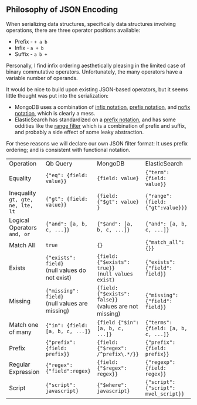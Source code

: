 Philosophy of JSON Encoding
---------------------------

When serializing data structures, specifically data structures involving
operations, there are three operator positions available:

* Prefix - ```+ a b```
* Infix - ```a + b```
* Suffix - ```a b +```

Personally, I find infix ordering aesthetically pleasing in the limited case
of binary commutative operators.  Unfortunately, the many operators have
a variable number of operands.

It would be nice to build upon existing JSON-based operators, but it seems
little thought was put into the serialization:

* MongoDB uses a combination of [infix notation](http://docs.mongodb.org/manual/reference/operator/query/gt/#op._S_gt),
[prefix notation](http://docs.mongodb.org/manual/reference/operator/query/and/#op._S_and),
and [nofix notation](http://caffinc.com/blog/2014/02/mongodb-eq-operator-for-find/),
which is clearly a mess.
* ElasticSearch has standardized on a [prefix notation](http://www.elasticsearch.org/guide/en/elasticsearch/reference/current/query-dsl-term-filter.html),
and has some oddities like the [range filter](http://www.elasticsearch.org/guide/en/elasticsearch/reference/current/query-dsl-range-filter.html)
which is a combination of prefix and suffix, and probably a side effect of some
leaky abstraction.

For these reasons we will declare our own JSON filter format:  It uses prefix
ordering; and is consistent with functional notation.

<table><tr>
<td>Operation</td>
<td>Qb Query</td>
<td>MongoDB</td>
<td>ElasticSearch</td>
</tr><tr>
<td>Equality</td>
<td><code>{"eq": {field: value}}</code></td>
<td><code>{field: value}</code></td>
<td><code>{"term": {field: value}}</code></td>
</tr><tr>
<td>Inequality<br><code>gt, gte, ne, lte, lt</code></td>
<td><code>{"gt": {field: value}}</code></td>
<td><code>{field: {"$gt": value} }</code></td>
<td><code>{"range": {field: {"gt":value}}}</code></td>
</tr><tr>
<td>Logical Operators<br><code>and, or</code></td>
<td><code>{"and": [a, b, c, ...]}</code></td>
<td><code>{"$and": [a, b, c, ...]}</code></td>
<td><code>{"and": [a, b, c, ...]}</code></td>
</tr><tr>
<td>Match All</td>
<td><code>true</code></td>
<td><code>{}</code></td>
<td><code>{"match_all": {}}</code></td>
</tr><tr>
<td>Exists</td>
<td><code>{"exists": field}</code><br>(null values do not exist)</td>
<td><code>{field: {"$exists": true}}<br>(null values exist)</code></td>
<td><code>{"exists": {"field": field}}</code></td>
</tr><tr>
<td>Missing</td>
<td><code>{"missing": field}</code><br>(null values are missing)</td>
<td><code>{field: {"$exists": false}}</code><br>(values are not missing)</td>
<td><code>{"missing": {"field": field}}</code></td>
</tr><tr>
<td>Match one of many</td>
<td><code>{"in": {field:[a, b, c, ...]}</code></td>
<td><code>{field {"$in":[a, b, c, ...]}</code></td>
<td><code>{"terms": {field: [a, b, c, ...]}</code></td>
</tr><tr>
<td>Prefix</td>
<td><code>{"prefix": {field: prefix}}</code></td>
<td><code>{field: {"$regex": /^prefix\.*/}}</code></td>
<td><code>{"prefix": {field: prefix}}</code></td>
</tr><tr>
<td>Regular Expression</td>
<td><code>{"regex": {"field":regex}</code></td>
<td><code>{field: {"$regex": regex}}</code></td>
<td><code>{"regexp":{field: regex}}</code></td>
</tr><tr>
<td>Script</td>
<td><code>{"script": javascript}</code></td>
<td><code>{"$where": javascript}</code></td>
<td><code>{"script": {"script": mvel_script}}</code></td>
</tr></table>


